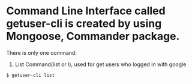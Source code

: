 <h1>Command Line Interface called getuser-cli is created by using Mongoose, Commander package.</h1>
<p>There is only one command:</p>

<ol>
  <li>List Command(list or l), used for get users who logged in with google</li>
</ol>  
<code>$ getuser-cli list </code>
